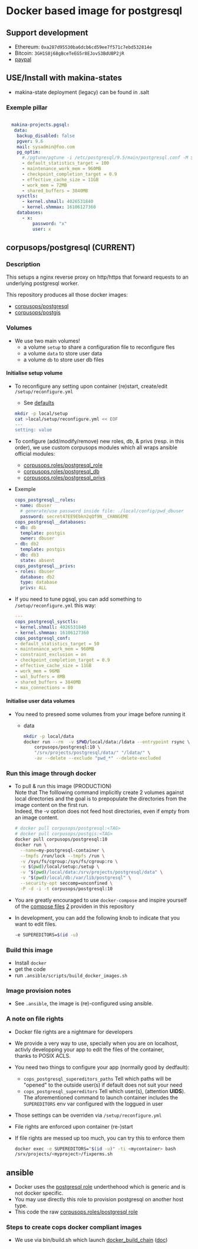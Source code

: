 # Docker based image for postgresql

    
## Support development
- Ethereum: ``0xa287d95530ba6dcb6cd59ee7f571c7ebd532814e``
- Bitcoin: ``3GH1S8j68gBceTeEG5r8EJovS3BdUBP2jR``
- [paypal](https://paypal.me/kiorky)

## USE/Install with makina-states
- makina-state deployment (legacy) can be found in .salt

### Exemple pillar

```yaml

  makina-projects.pgsql:
   data:
    backup_disabled: false
    pgver: 9.6
    mail: sysadmin@foo.com
    pg_optim:
      #./pgtune/pgtune -i /etc/postgresql/9.5/main/postgresql.conf -M $((15842612*1024))
      - default_statistics_target = 100
      - maintenance_work_mem = 960MB
      - checkpoint_completion_target = 0.9
      - effective_cache_size = 11GB
      - work_mem = 72MB
      - shared_buffers = 3840MB
    sysctls:
      - kernel.shmall: 4026531840
      - kernel.shmmax: 16106127360
    databases:
      - x:
          password: "x"
          user: x
```

## corpusops/postgresql (CURRENT)
### Description
This setups a nginx reverse proxy on http/https that forward requests
to an underlying postgresql worker.

This repository produces all those docker images:
- [corpusops/postgresql](https://hub.docker.com/r/corpusops/postgresql/)
- [corpusops/postgis](https://hub.docker.com/r/corpusops/postgis/)

### Volumes
- We use two main volumes!
    - a volume ``setup`` to share a configuration file to reconfigure fles
    - a volume ``data`` to store user data
    - a volume ``db`` to store user db files

#### Initialise setup volume
- To reconfigure any setting upon container (re)start, create/edit ``/setup/reconfigure.yml``
    - See [defaults](/ansible/roles/postgresql/defaults/main.yml)

    ```sh
    mkdir -p local/setup
    cat >local/setup/reconfigure.yml << EOF
    ---
    setting: value
    ```

- To configure (add/modify/remove) new roles, db, & privs (resp. in this order),  we use custom corpusops modules which all wraps ansible official modules:
   - [corpusops.roles/postgresql_role](https://github.com/corpusops/roles/tree/master/postgresql_role)
   - [corpusops.roles/postgresql_db](https://github.com/corpusops/roles/tree/master/postgresql_db)
   - [corpusops.roles/postgresql_privs](https://github.com/corpusops/roles/tree/master/postgresql_privs)
- Exemple

    ```yaml
    cops_postgresql__roles:
    - name: dbuser
      # generate/use password inside file: ./local/config/pwd_dbuser
      password: secret47EE9Ebkn2qQf9N__CHANGEME
    cops_postgresql__databases:
    - db: db
      template: postgis
      owner: dbuser
    - db: db2
      template: postgis
    - db: db3
      state: absent
    cops_postgresql__privs:
    - roles: dbuser
      database: db2
      type: database
      privs: ALL

    ```

- If you need to tune pgsql, you can add something to ``/setup/reconfigure.yml`` this way:

    ```yaml
    ---
    cops_postgresql_sysctls:
    - kernel.shmall: 4026531840
    - kernel.shmmax: 16106127360
    cops_postgresql_conf:
    - default_statistics_target = 50
    - maintenance_work_mem = 960MB
    - constraint_exclusion = on
    - checkpoint_completion_target = 0.9
    - effective_cache_size = 11GB
    - work_mem = 96MB
    - wal_buffers = 8MB
    - shared_buffers = 3840MB
    - max_connections = 80
    ```

#### Initialise user data volumes
- You need to preseed some volumes from your image before running it
    - data

        ```sh
        mkdir -p local/data
        docker run --rm  -v $PWD/local/data:/ldata --entrypoint rsync \
            corpusops/postgresql:10 \
            "/srv/projects/postgresql/data/" "/ldata/" \
            -av --delete --exclude "pwd_*" --delete-excluded
        ```

### Run this image through docker
- To pull & run this image (PRODUCTION) <br/>
  Note that The folllowing command implicitly create 2 volumes against local directories and the goal
  is to prepopulate the directories from the image content on the first run.<br/>
  Indeed, the -v option does not feed host directories, even if empty from an image content.

    ```sh
    # docker pull corpusops/postgresql:<TAG>
    # docker pull corpusops/postgis:<TAG>
    docker pull corpusops/postgresql:10
    docker run \
      --name=my-postgresql-container \
      --tmpfs /run/lock --tmpfs /run \
      -v /sys/fs/cgroup:/sys/fs/cgroup:ro \
      -v $(pwd)/local/setup:/setup \
      -v "$(pwd)/local/data:/srv/projects/postgresql/data" \
      -v "$(pwd)/local/db:/var/lib/postgresql" \
      --security-opt seccomp=unconfined \
      -P -d -i -t corpusops/postgresql:10
    ```
- You are greatly encouraged to use ``docker-compose`` and 
  inspire yourself of the [compose files](docker-compose.yml) [2](docker-compose-dev.yml) providen in this repository
- In development, you can add the following knob to indicate that you want to
  edit files.

    ```sh
    -e SUPEREDITORS=$(id -u)
    ```

### Build this image
- Install ``docker``
- get the code
- run ``.ansible/scripts/build_docker_images.sh``

### Image provision notes
- See ``.ansible``, the image is (re)-configured using ansible.

### A note on file rights
- Docker file rights are a nightmare for developers
- We provide a very way to use, specially when you are on localhost,<br/>
  activly developping  your app to edit the files of the container,<br/>
  thanks to POSIX ACLS.
- You need two things to configure your app (normally good by dedfault):
    - ``cops_postgresql_supereditors_paths`` Tell which paths will be "opened" to the outside user(s) if default does not suit your need
    - ``cops_postgresql_supereditors`` Tell which user(s), (attention **UIDS**).<br/>
      The aforementioned command to launch container includes the ``SUPEREDITORS`` env var configured with the loggued in user
- Those settings can be overriden via ``/setup/reconfigure.yml``
- File rights are enforced upon container (re-)start
- If file rights are messed up too much, you can try this to enforce them

    ```sh
    docker exec -e SUPEREDITORS="$(id -u)" -ti <mycontainer> bash
    /srv/projects/<myproject>/fixperms.sh
    ```

## ansible
- Docker uses the [postgresql role](.ansible/roles/postgresql) underthehood which
  is generic and is not docker specific.
- You may use directly this role to provision postgresql on another host type.
- This code the raw [corpusops.roles/postgresql role](https://github.com/corpusops/roles/tree/master/services_db_postgresql)

### Steps to create cops docker compliant images
- We use via  bin/build.sh which launch [docker_build_chain](https://github.com/corpusops/corpusops.bootstrap/blob/master/hacking/docker_build_chain.py) ([doc](https://github.com/corpusops/corpusops.bootstrap/blob/master/doc/docker_build_chain.md#sumup-steps-to-create-corpusops-docker-compliant-images))


